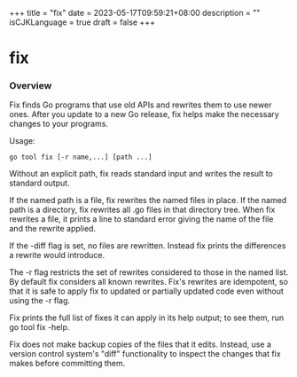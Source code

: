 +++
title = "fix"
date = 2023-05-17T09:59:21+08:00
description = ""
isCJKLanguage = true
draft = false
+++
# fix

### Overview 

Fix finds Go programs that use old APIs and rewrites them to use newer ones. After you update to a new Go release, fix helps make the necessary changes to your programs.

Usage:

```
go tool fix [-r name,...] [path ...]
```

Without an explicit path, fix reads standard input and writes the result to standard output.

If the named path is a file, fix rewrites the named files in place. If the named path is a directory, fix rewrites all .go files in that directory tree. When fix rewrites a file, it prints a line to standard error giving the name of the file and the rewrite applied.

If the -diff flag is set, no files are rewritten. Instead fix prints the differences a rewrite would introduce.

The -r flag restricts the set of rewrites considered to those in the named list. By default fix considers all known rewrites. Fix's rewrites are idempotent, so that it is safe to apply fix to updated or partially updated code even without using the -r flag.

Fix prints the full list of fixes it can apply in its help output; to see them, run go tool fix -help.

Fix does not make backup copies of the files that it edits. Instead, use a version control system's "diff" functionality to inspect the changes that fix makes before committing them.
